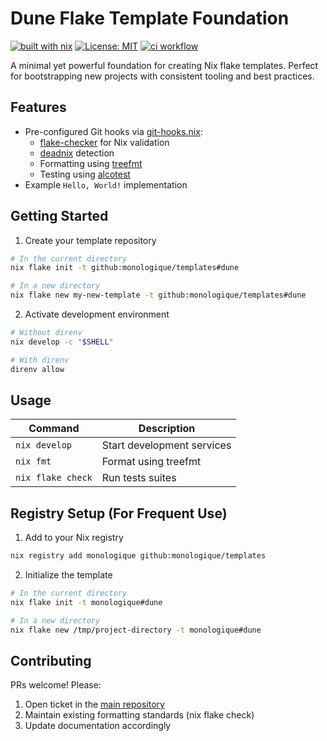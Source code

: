 # Dune Flake Template Foundation

[![built with nix][nix-badge]][nix-url]
[![License: MIT][license-badge]][license-url]
[![ci workflow][ci-badge]][ci-url]

[nix-badge]: https://img.shields.io/static/v1?logo=nixos&logoColor=white&label=&message=Built%20with%20Nix&color=41439a
[nix-url]: https://builtwithnix.org
[license-badge]: https://img.shields.io/badge/License-MIT-yellow.svg
[license-url]: https://opensource.org/licenses/MIT
[ci-badge]: https://github.com/monologique/dune-flake-template/actions/workflows/ci.yml/badge.svg
[ci-url]: https://github.com/monologique/dune-flake-template/actions/workflows/ci.yml

A minimal yet powerful foundation for creating Nix flake templates. Perfect for bootstrapping new projects with consistent tooling and best practices.

## Features

- Pre-configured Git hooks via [git-hooks.nix](https://github.com/cachix/git-hooks.nix):
  - [flake-checker](https://github.com/DeterminateSystems/flake-checker) for Nix validation
  - [deadnix](https://github.com/astro/deadnix) detection
  - Formatting using [treefmt](https://github.com/numtide/treefmt)
  - Testing using [alcotest](https://github.com/mirage/alcotest)
- Example `Hello, World!` implementation

## Getting Started

1. Create your template repository

```bash
# In the current directory
nix flake init -t github:monologique/templates#dune

# In a new directory
nix flake new my-new-template -t github:monologique/templates#dune
```

2. Activate development environment

```bash
# Without direnv
nix develop -c "$SHELL"

# With direnv
direnv allow
```

## Usage

| Command           | Description                |
| ----------------- | -------------------------- |
| `nix develop`     | Start development services |
| `nix fmt`         | Format using treefmt       |
| `nix flake check` | Run tests suites           |

## Registry Setup (For Frequent Use)

1. Add to your Nix registry

```bash
nix registry add monologique github:monologique/templates
```

2. Initialize the template

```bash
# In the current directory
nix flake init -t monologique#dune

# In a new directory
nix flake new /tmp/project-directory -t monologique#dune
```

## Contributing

PRs welcome! Please:

1. Open ticket in the [main repository](https://github.com/monologique/templates)
2. Maintain existing formatting standards (nix flake check)
3. Update documentation accordingly
